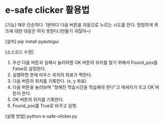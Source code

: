 # e-safe clicker 활용법
[기능]
매우 단순하다. 1분마다 다음 버튼을 자동으로 누르는 시도를 한다.
멍청하게 퀴즈에 대한 대응은 하지 못한다.(만들기 귀찮아~) 

[설치]
pip install pyautogui

[소스코드 수정]
1. 우선 다음 버튼과 실패시 눌러야할 OK 버튼의 위치를 알기 위해서 Found_pos를 False로 설정한다.
2. 실행하면 현재 마우스 위치의 좌표가 찍힌다. 
3. 다음 버튼의 위치를 기록한다. (x, y 좌표)
4. 다음 버튼을 눌러보며 "정해진 학습시간을 학습해야 한다"고 메세지가 뜨고 OK 버튼이 뜬다.
5. OK 버튼의 위치를 기록한다.
6. Found_pos를 True로 바꾸고 실행.

[실행 방법]
python e-safe-clicker.py
